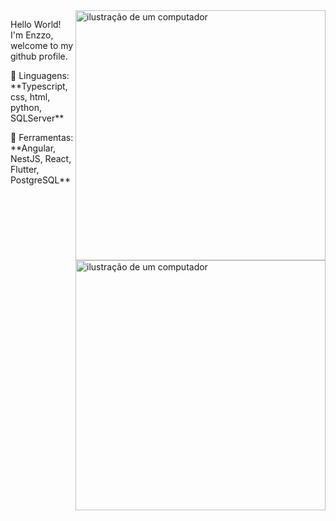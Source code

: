 <img src="https://raw.githubusercontent.com/MicaelliMedeiros/micaellimedeiros/master/image/computer-illustration.png" alt="ilustração de um computador" min-width="400px" max-width="400px" width="400px" align="right">

<p align="left"> 
  <img src="https://raw.githubusercontent.com/MicaelliMedeiros/micaellimedeiros/master/image/computer-illustration.png" alt="ilustração de um computador" min-width="400px" max-width="400px" width="400px" align="right">

<p align="left"> 
  Hello World! I'm Enzzo, welcome to my github profile.
</p>

<p align="left">
  🦄 Linguagens: **Typescript, css, html, python, SQLServer**
</p>

<p align="left">
  💼 Ferramentas: **Angular, NestJS, React, Flutter, PostgreSQL**
</p>
